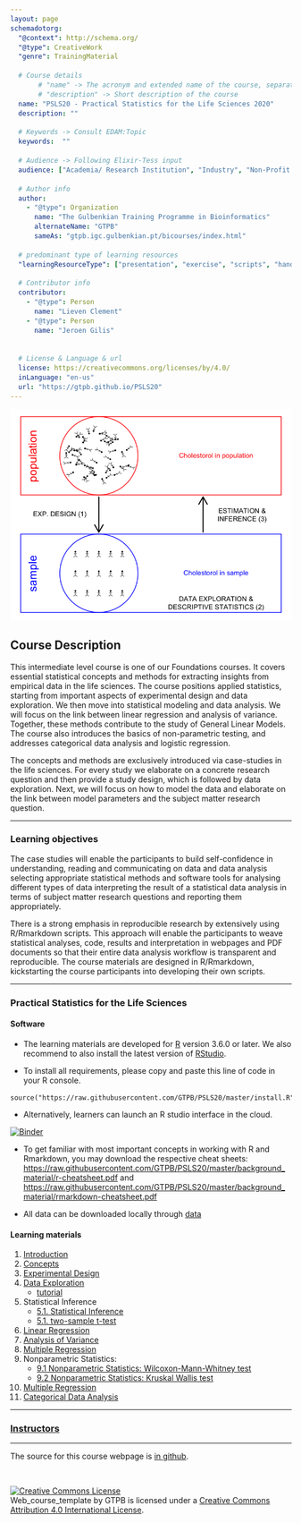 ```yaml
---
layout: page
schemadotorg:
  "@context": http://schema.org/
  "@type": CreativeWork
  "genre": TrainingMaterial

  # Course details
       # "name" -> The acronym and extended name of the course, separated by " - "
       # "description" -> Short description of the course
  name: "PSLS20 - Practical Statistics for the Life Sciences 2020"
  description: ""

  # Keywords -> Consult EDAM:Topic
  keywords:  ""

  # Audience -> Following Elixir-Tess input
  audience: ["Academia/ Research Institution", "Industry", "Non-Profit Organisation", "Healthcare"]

  # Author info
  author:
    - "@type": Organization
      name: "The Gulbenkian Training Programme in Bioinformatics"
      alternateName: "GTPB"
      sameAs: "gtpb.igc.gulbenkian.pt/bicourses/index.html"

  # predominant type of learning resources
  "learningResourceType": ["presentation", "exercise", "scripts", "handout"]

  # Contributor info
  contributor:
    - "@type": Person
      name: "Lieven Clement"
    - "@type": Person
      name: "Jeroen Gilis"


  # License & Language & url
  license: https://creativecommons.org/licenses/by/4.0/
  inLanguage: "en-us"
  url: "https://gtpb.github.io/PSLS20"
---
```



![IntroFig](./assets/introFig.png)

## Course Description

This intermediate level course is one of our Foundations courses. It covers essential statistical concepts and methods for extracting insights from empirical data in the life sciences. The course positions applied statistics, starting from important aspects of experimental design and data exploration. We then move into statistical modeling and data analysis. We will focus on the link between linear regression and analysis of variance. Together, these methods contribute to the study of General Linear Models. The course also introduces the basics of non-parametric testing, and addresses categorical data analysis and logistic regression.

The concepts and methods are exclusively introduced via case-studies in the life sciences. For every study we elaborate on a concrete research question and then provide a study design, which is followed by data exploration. Next, we will focus on how to model the data and elaborate on the link between model parameters and the subject matter research question.

---

### Learning objectives

The case studies will enable the participants to build self-confidence in
understanding, reading and communicating on data and data analysis
selecting appropriate statistical methods and software tools for analysing different types of data
interpreting the result of a statistical data analysis in terms of subject matter research questions and reporting them appropriately.

There is a strong emphasis in reproducible research by extensively using R/Rmarkdown scripts. This approach will enable the participants to weave statistical analyses, code, results and interpretation in webpages and PDF documents so that their entire data analysis workflow is transparent and reproducible. The course materials are designed in R/Rmarkdown, kickstarting the course participants into developing their own scripts.

---

### Practical Statistics for the Life Sciences

#### Software

- The learning materials are developed for [R](https://www.r-project.org/) version 3.6.0 or later. We also recommend to also install the latest version of [RStudio](https://www.rstudio.com/products/rstudio/download/).

- To install all requirements, please copy and paste this line of code in your R console.

```
source("https://raw.githubusercontent.com/GTPB/PSLS20/master/install.R")
```

- Alternatively, learners can launch an R studio interface in the cloud.

[![Binder](http://mybinder.org/badge.svg)](https://mybinder.org/v2/gh/GTPB/PSLS20/master?urlpath=rstudio)

- To get familiar with most important concepts in working with R and Rmarkdown, you may download the respective cheat sheets:
https://raw.githubusercontent.com/GTPB/PSLS20/master/background_material/r-cheatsheet.pdf 
and https://raw.githubusercontent.com/GTPB/PSLS20/master/background_material/rmarkdown-cheatsheet.pdf

- All data can be downloaded locally through 
[data](assets/data.zip)



#### Learning materials

1. [Introduction](pages/01-intro.html)
2. [Concepts](pages/02-concepts.html)
3. [Experimental Design](pages/03-experimentalDesign.html)
4. [Data Exploration](pages/04-dataExploration.html)
    - [tutorial](pages/04-dataExploration-tutorial.md)
5. Statistical Inference
    - [5.1. Statistical Inference](pages/05-statisticalInference.html)
    - [5.1. two-sample t-test](pages/05-statisticalInference-twosampleT.html)
6. [Linear Regression](pages/06-linearRegression.html)
7. [Analysis of Variance](pages/07-Anova.html)
8. [Multiple Regression](pages/08-MultipleRegression.html)
9. Nonparametric Statistics:
    - [9.1 Nonparametric Statistics: Wilcoxon-Mann-Whitney test](pages/09-NonparametericStatistics-WilcoxonMannWhitney.html)
    - [9.2 Nonparametric Statistics: Kruskal Wallis test](pages/09-NonparametericStatistics-KruskalWallis.html)
10. [Multiple Regression](pages/10-MultipleRegression.html)
11. [Categorical Data Analysis](pages/11-categoricalDataAnalysis.html)

---


### [Instructors](pages/instructors.md)


---

The source for this course webpage is [in github](https://github.com/GTPB/Web_course_template).

<br/>

<a rel="license" href="http://creativecommons.org/licenses/by/4.0/"><img alt="Creative Commons License" style="border-width:0" src="https://i.creativecommons.org/l/by/4.0/88x31.png" /></a><br /><span xmlns:dct="http://purl.org/dc/terms/" property="dct:title">Web_course_template</span> by <span xmlns:cc="http://creativecommons.org/ns#" property="cc:attributionName">GTPB</span> is licensed under a <a rel="license" href="http://creativecommons.org/licenses/by/4.0/">Creative Commons Attribution 4.0 International License</a>.
